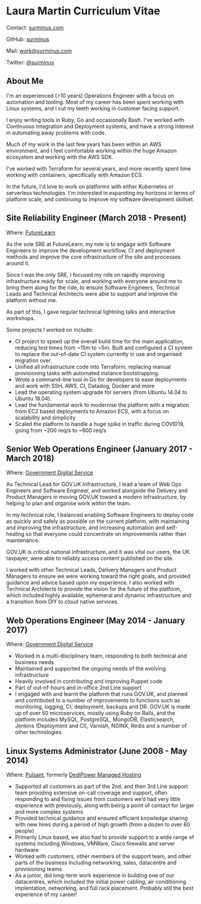# Laura Martin Curriculum Vitae

Contact: [surminus.com](https://www.surminus.com)

GitHub: [surminus](https://github.com/surminus)

Mail: [work@surminus.com](mailto:work@surminus.com)

Twitter: [@surminus](https://twitter.com/surminus)

## About Me

I'm an experienced (>10 years) Operations Engineer with a focus on automation
and tooling. Most of my career has been spent working with Linux systems, and I
cut my teeth working in customer facing support.

I enjoy writing tools in Ruby, Go and occasionally Bash. I've worked with
Continuous Integration and Deployment systems, and have a strong interest in
automating away problems with code.

Much of my work in the last few years has been within an AWS environment, and I
feel comfortable working within the huge Amazon ecosystem and working with the
AWS SDK.

I've worked with Terraform for several years, and more recently spent time
working with containers, specifically with Amazon ECS.

In the future, I'd love to work on platforms with either Kubernetes or
serverless technologies. I'm interested in expanding my horizons in terms of
platform scale, and continuing to improve my software development skillset.

## Site Reliability Engineer (March 2018 - Present)

Where: [FutureLearn](https://www.futurelearn.com)

As the sole SRE at FutureLearn, my role is to engage with Software Engineers to
improve the development workflow, CI and deployment methods and improve the
core infrastructure of the site and processes around it.

Since I was the only SRE, I focused my role on rapidly improving infrastructure
ready for scale, and working with everyone around me to bring them along for
the ride, to ensure Software Engineers, Technical Leads and Technical
Architects were able to support and improve the platform without me.

As part of this, I gave regular technical lightning talks and interactive
workshops.

Some projects I worked on include:

* CI project to speed up the overall build time for the main application,
  reducing test times from ~15m to ~5m. Built and configured a CI system to
  replace the out-of-date CI system currently in use and organised migration
  over.
* Unified all infrastructure code into Terraform, replacing manual provisioning
  tasks with automated instance bootstrapping.
* Wrote a command-line tool in Go for developers to ease deployments and
  work with SSH, AWS, CI, Datadog, Docker and more
* Lead the operating system upgrade for servers (from Ubuntu 14.04 to Ubuntu
  18.04).
* Lead the fundamental work to modernise the platform with a migration from EC2
  based deployments to Amazon ECS, with a focus on scalability and simplicity
* Scaled the platform to handle a huge spike in traffic during COVID19, going
  from ~200 req/s to ~600 req/s

## Senior Web Operations Engineer (January 2017 - March 2018)

Where: [Government Digital Service](https://gds.blog.gov.uk/)

As Technical Lead for GOV.UK Infrastructure, I lead a team of Web Ops Engineers
and Software Engineer, and worked alongside the Delivery and Product Managers in
moving GOV.UK toward a modern infrastructure, by helping to plan and organise
work within the team.

In my technical role, I balanced enabling Software Engineers to deploy code as
quickly and safely as possible on the current platform, with maintaining and
improving the infrastructure, and increasing automation and self-healing so
that everyone could concentrate on improvements rather than maintenance.

GOV.UK is critical national infrastructure, and it was vital our users, the UK
taxpayer, were able to reliably access content published on the site.

I worked with other Technical Leads, Delivery Managers and Product Managers to
ensure we were working toward the right goals, and provided guidance and advice
based upon my experience. I also worked with Technical Architects to provide
the vision for the future of the platform, which included highly available,
ephemeral and dynamic infrastructure and a transition from DIY to cloud native
services.

## Web Operations Engineer (May 2014 - January 2017)

Where: [Government Digital Service](https://gds.blog.gov.uk/)

* Worked in a multi-disciplinary team, responding to both technical and business needs
* Maintained and supported the ongoing needs of the evolving infrastructure
* Heavily involved in contributing and improving Puppet code
* Part of out-of-hours and in-office 2nd Line support
* I engaged with and learnt the platform that runs GOV.UK, and planned and
  contributed to a number of improvements to functions such as monitoring,
  logging, CI, deployment, backups and DR.  GOV.UK is made up of over 50
  microservices, mostly using Ruby on Rails, and the platform includes MySQL,
  PostgreSQL, MongoDB, Elasticsearch, Jenkins (Deployment and CI), Varnish,
  NGINX, Redis and a number of other technologies

## Linux Systems Administrator (June 2008 - May 2014)

Where: [Pulsant](https://www.pulsant.com/), formerly [DediPower Managed Hosting](https://www.theregister.com/2011/10/04/lumison_acquires_dedipower/)

* Supported all customers as part of the 2nd, and then 3rd Line support team
  providing extensive on-call coverage and support, often responding to and
  fixing issues from customers we’d had very little experience with previously,
  along with being a point of contact for larger and more complex systems
* Provided technical guidance and ensured efficient knowledge sharing with new
  hires during a period of high growth (from a dozen to over 60 people)
* Primarily Linux based, we also had to provide support to a wide range of
  systems including Windows, VMWare, Cisco firewalls and server hardware
* Worked with customers, other members of the support team, and other parts of
  the business including networking, sales, datacentre and provisioning teams
* As a junior, did long-term work experience in building one of our
  datacentres, which included the initial power cabling, air conditioning
  implentation, networking, and full rack placement. Probably still the best
  experience of my career!
